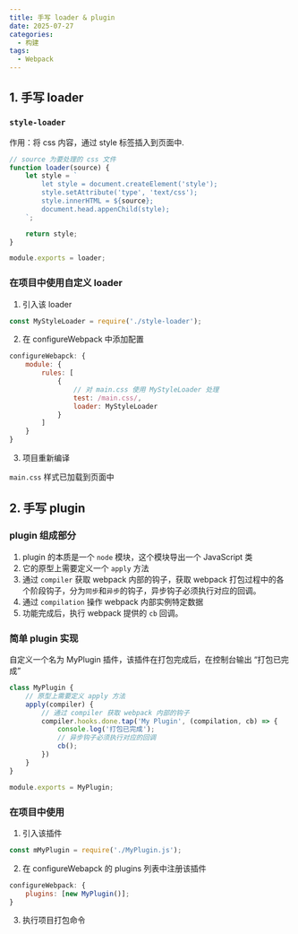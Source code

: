 ```yaml
---
title: 手写 loader & plugin
date: 2025-07-27
categories:
  - 构建
tags:
  - Webpack
---
```


## 1. 手写 loader

### `style-loader`

作用：将 css 内容，通过 style 标签插入到页面中.

```js
// source 为要处理的 css 文件
function loader(source) {
    let style = `
        let style = document.createElement('style');
        style.setAttribute('type', 'text/css');
        style.innerHTML = ${source};
        document.head.appenChild(style);
    `;

    return style;
}

module.exports = loader;
```

### 在项目中使用自定义 loader

1. 引入该 loader

```js
const MyStyleLoader = require('./style-loader');
```

2. 在 configureWebpack 中添加配置

```js
configureWebapck: {
    module: {
        rules: [
            {
                // 对 main.css 使用 MyStyleLoader 处理
                test: /main.css/,
                loader: MyStyleLoader
            }
        ]
    }
}
```

3. 项目重新编译

`main.css` 样式已加载到页面中


## 2. 手写 plugin


### plugin 组成部分

1. plugin 的本质是一个 `node` 模块，这个模块导出一个 JavaScript 类
2. 它的原型上需要定义一个 `apply` 方法
3. 通过 `compiler` 获取 webpack 内部的钩子，获取 webpack 打包过程中的各个阶段钩子，分为`同步`和`异步`的钩子，异步钩子必须执行对应的回调。
4. 通过 `compilation` 操作 webpack 内部实例特定数据
5. 功能完成后，执行 webpack 提供的 `cb` 回调。


### 简单 plugin 实现
自定义一个名为 MyPlugin 插件，该插件在打包完成后，在控制台输出 “打包已完成”

```js
class MyPlugin {
    // 原型上需要定义 apply 方法
    apply(compiler) {
        // 通过 compiler 获取 webpack 内部的钩子
        compiler.hooks.done.tap('My Plugin', (compilation, cb) => {
            console.log('打包已完成');
            // 异步钩子必须执行对应的回调
            cb();
        })
    }
}

module.exports = MyPlugin;
```

### 在项目中使用
1. 引入该插件
```js
const mMyPlugin = require('./MyPlugin.js');
```

2. 在 configureWebapck 的 plugins 列表中注册该插件


```js
configureWebpack: {
    plugins: [new MyPlugin()];
}

```

3. 执行项目打包命令
